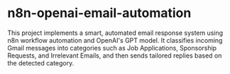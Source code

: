 # n8n-openai-email-automation
This project implements a smart, automated email response system using n8n workflow automation and OpenAI's GPT model. It classifies incoming Gmail messages into categories such as Job Applications, Sponsorship Requests, and Irrelevant Emails, and then sends tailored replies based on the detected category.
